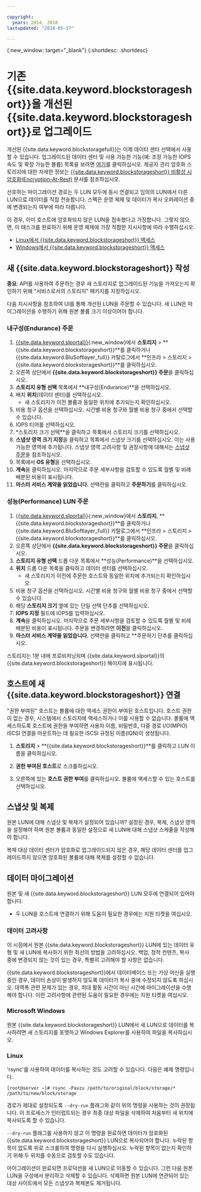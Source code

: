 ```yaml
---

copyright:
  years: 2014, 2018
lastupdated: "2018-05-17"

---
```

{:new_window: target="_blank"}
{:shortdesc: .shortdesc}

# 기존 {{site.data.keyword.blockstorageshort}}을 개선된 {{site.data.keyword.blockstorageshort}}로 업그레이드

개선된 {{site.data.keyword.blockstoragefull}}는 이제 데이터 센터 선택에서 사용할 수 있습니다. 업그레이드된 데이터 센터 및 사용 가능한 기능(예: 조정 가능한 IOPS 속도 및 확장 가능한 볼륨) 목록을 보려면 [여기](new-ibm-block-and-file-storage-location-and-features.html)를 클릭하십시오. 제공자 관리 암호화 스토리지에 대한 자세한 정보는 [{{site.data.keyword.blockstorageshort}} 비활성 시 암호화(Encryption-At-Rest)](block-file-storage-encryption-rest.html) 문서를 참조하십시오. 

선호하는 마이그레이션 경로는 두 LUN 모두에 동시 연결되고 임의의 LUN에서 다른 LUN으로 데이터를 직접 전송합니다. 스펙은 운영 체제 및 데이터가 복사 오퍼레이션 중에 변경되는지 여부에 따라 다릅니다. 

이 경우, 이미 호스트에 암호화되지 않은 LUN을 접속했다고 가정합니다. 그렇지 않으면, 이 태스크를 완료하기 위해 운영 체제에 가장 적합한 지시사항에 따라 수행하십시오.

- [Linux에서 {{site.data.keyword.blockstorageshort}} 액세스](accessing_block_storage_linux.html)
- [Windows에서 {{site.data.keyword.blockstorageshort}} 액세스](accessing-block-storage-windows.html)

 
## 새 {{site.data.keyword.blockstorageshort}} 작성

**중요**: API를 사용하여 주문하는 경우 새 스토리지로 업그레이드된 기능을 가져오는지 확인하기 위해 "서비스로서의 스토리지" 패키지를 지정하십시오. 

다음 지시사항을 참조하여 UI를 통해 개선된 LUN을 주문할 수 있습니다. 새 LUN은 마이그레이션을 수행하기 위해 원본 볼륨 크기 이상이어야 합니다. 

### 내구성(Endurance) 주문

1. [{{site.data.keyword.slportal}}](https://control.softlayer.com/){:new_window}에서 **스토리지** > **{{site.data.keyword.blockstorageshort}}**를 클릭하거나 {{site.data.keyword.BluSoftlayer_full}} 카탈로그에서 **인프라 > 스토리지 > {{site.data.keyword.blockstorageshort}}**를 클릭하십시오.
2. 오른쪽 상단에서 **{{site.data.keyword.blockstorageshort}} 주문**을 클릭하십시오.
3. **스토리지 유형 선택** 목록에서 **내구성(Endurance)**을 선택하십시오.
4. 배치 **위치**(데이터 센터)를 선택하십시오.
   - 새 스토리지가 이전 볼륨과 동일한 위치에 추가되는지 확인하십시오.
5. 비용 청구 옵션을 선택하십시오. 시간별 비용 청구와 월별 비용 청구 중에서 선택할 수 있습니다.
6. IOPS 티어를 선택하십시오.
7. *스토리지 크기 선택**을 클릭하고 목록에서 스토리지 크기를 선택하십시오.
8. **스냅샷 영역 크기 지정**을 클릭하고 목록에서 스냅샷 크기를 선택하십시오. 이는 사용 가능한 영역에 추가됩니다. 스냅샷 영역 고려사항 및 권장사항에 대해서는 [스냅샷 주문](ordering-snapshots.html)을 참조하십시오.
9. 목록에서 **OS 유형**을 선택하십시오.
10. **계속**을 클릭하십시오. 마지막으로 주문 세부사항을 검토할 수 있도록 월별 및 비례 배분된 비용이 표시됩니다.
11. **마스터 서비스 계약을 읽었습니다.** 선택란을 클릭하고 **주문하기**를 클릭하십시오.

### 성능(Performance) LUN 주문

1. [{{site.data.keyword.slportal}}](https://control.softlayer.com/){:new_window}에서 **스토리지**, **{{site.data.keyword.blockstorageshort}}**를 클릭하거나 {{site.data.keyword.BluSoftlayer_full}} 카탈로그에서 **인프라 > 스토리지 > {{site.data.keyword.blockstorageshort}}**를 클릭하십시오.
2. 오른쪽 상단에서 **{{site.data.keyword.blockstorageshort}} 주문**을 클릭하십시오.
3. **스토리지 유형 선택** 드롭 다운 목록에서 **성능(Performance)**을 선택하십시오.
4. **위치** 드롭 다운 목록을 클릭하고 데이터 센터를 선택하십시오.
   - 새 스토리지가 이전에 주문한 호스트와 동일한 위치에 추가되는지 확인하십시오.
5. 비용 청구 옵션을 선택하십시오. 시간별 비용 청구와 월별 비용 청구 중에서 선택할 수 있습니다.
6. 해당 **스토리지 크기** 옆에 있는 단일 선택 단추를 선택하십시오.
7. **IOPS 지정** 필드에 IOPS를 입력하십시오.
8. **계속**을 클릭하십시오. 마지막으로 주문 세부사항을 검토할 수 있도록 월별 및 비례 배분된 비용이 표시됩니다. 주문을 변경하려면 **이전**을 클릭하십시오.
9. **마스터 서비스 계약을 읽었습니다.** 선택란을 클릭하고 **주문하기 단추를 클릭하십시오.


스토리지는 1분 내에 프로비저닝되며 {{site.data.keyword.slportal}}의 {{site.data.keyword.blockstorageshort}} 페이지에 표시됩니다.


 
## 호스트에 새 {{site.data.keyword.blockstorageshort}} 연결

"권한 부여된" 호스트는 볼륨에 대한 액세스 권한이 부여된 호스트입니다. 호스트 권한이 없는 경우, 시스템에서 스토리지에 액세스하거나 이를 사용할 수 없습니다. 볼륨에 액세스하도록 호스트에 권한을 부여하면 사용자 이름, 비밀번호, 다중 경로 I/O(MPIO) iSCSI 연결을 마운트하는 데 필요한 iSCSI 규정된 이름(IQN)이 생성됩니다.

1. **스토리지** > **{{site.data.keyword.blockstorageshort}}**를 클릭하고 LUN 이름을 클릭하십시오.

2. **권한 부여된 호스트**로 스크롤하십시오.

3. 오른쪽에 있는 **호스트 권한 부여**를 클릭하십시오. 볼륨에 액세스할 수 있는 호스트를 선택하십시오.

 
## 스냅샷 및 복제

원본 LUN에 대해 스냅샷 및 복제가 설정되어 있습니까? 설정된 경우, 복제, 스냅샷 영역을 설정해야 하며 원본 볼륨과 동일한 설정으로 새 LUN에 대해 스냅샷 스케줄을 작성해야 합니다. 

복제 대상 데이터 센터가 암호화로 업그레이드되지 않은 경우, 해당 데이터 센터를 업그레이드하지 않으면 암호화된 볼륨에 대해 복제를 설정할 수 없습니다.

 
## 데이터 마이그레이션

원본 및 새 {{site.data.keyword.blockstorageshort}} LUN 모두에 연결되어 있어야 합니다. 
- 두 LUN을 호스트에 연결하기 위해 도움이 필요한 경우에는 지원 티켓을 여십시오. 

### 데이터 고려사항

이 시점에서 원본 {{site.data.keyword.blockstorageshort}} LUN에 있는 데이터 유형 및 새 LUN에 복사하기 위한 최선의 방법을 고려하십시오. 백업, 정적 컨텐츠, 복사 중에 변경되지 않는 것이 있는 경우, 특별히 고려해야 할 사항은 없습니다.

{{site.data.keyword.blockstorageshort}}에서 데이터베이스 또는 가상 머신을 실행 중인 경우, 데이터 손상이 발생하지 않도록 데이터가 복사 중에 수정되지 않도록 하십시오. 대역폭 관련 문제가 있는 경우, 최대 활동 시간이 아닌 시간에 마이그레이션을 수행해야 합니다. 이런 고려사항에 관련된 도움이 필요한 경우에는 지원 티켓을 여십시오.
 
### Microsoft Windows

원본 {{site.data.keyword.blockstorageshort}} LUN에서 새 LUN으로 데이터를 복사하려면 새 스토리지를 포맷하고 Windows Explorer를 사용하여 파일을 복사하십시오.

 
### Linux

'rsync'를 사용하여 데이터를 복사하는 것도 고려할 수 있습니다. 다음은 예제 명령입니다.

```
[root@server ~]# rsync -Pavzu /path/to/original/block/storage/* /path/to/new/block/storage
```

경로가 제대로 설정되도록 `--dry-run` 플래그와 같이 위의 명령을 사용하는 것이 권장됩니다. 이 프로세스가 인터럽트되는 경우 최종 대상 파일을 삭제하여 처음부터 새 위치에 복사되도록 할 수 있습니다.

`--dry-run` 플래그를 사용하지 않고 이 명령을 완료하면 데이터가 암호화된 {{site.data.keyword.blockstorageshort}} LUN으로 복사되어야 합니다. 누락된 항목이 없도록 위로 스크롤하여 명령을 다시 실행하십시오. 누락된 항목이 없는지 확인하기 위해 두 위치를 수동으로 검토할 수도 있습니다.

마이그레이션이 완료되면 프로덕션을 새 LUN으로 이동할 수 있습니다. 그런 다음 원본 LUN을 구성에서 분리하고 삭제할 수 있습니다. 삭제하면 원본 LUN에 연관되어 있는 대상 사이트에서 모든 스냅샷과 복제본도 제거됩니다.
